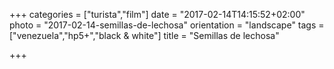 +++
categories = ["turista","film"]
date = "2017-02-14T14:15:52+02:00"
photo = "2017-02-14-semillas-de-lechosa"
orientation = "landscape"
tags = ["venezuela","hp5+","black & white"]
title = "Semillas de lechosa"

+++
